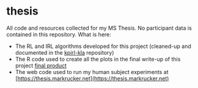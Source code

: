 # thesis

All code and resources collected for my MS Thesis. No participant data is contained in this repository. What is here: 
  * The RL and IRL algorithms developed for this project (cleaned-up and documented in the [kpirl-kla](https://github.com/mrucker/kpirl-kla) repository)
  * The R code used to create all the plots in the final write-up of this project [final product](https://arxiv.org/abs/2002.10904)
  * The web code used to run my human subject experiments at [https://thesis.markrucker.net](https://thesis.markrucker.net)
